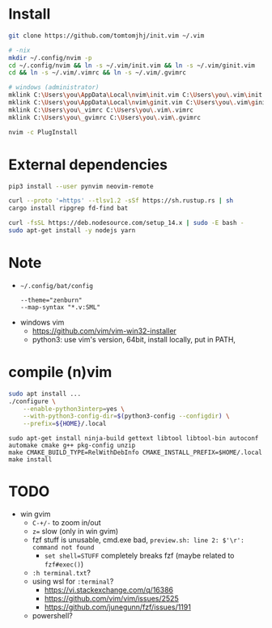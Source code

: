 # Install

```sh
git clone https://github.com/tomtomjhj/init.vim ~/.vim

# -nix
mkdir ~/.config/nvim -p
cd ~/.config/nvim && ln -s ~/.vim/init.vim && ln -s ~/.vim/ginit.vim
cd && ln -s ~/.vim/.vimrc && ln -s ~/.vim/.gvimrc

# windows (administrator)
mklink C:\Users\you\AppData\Local\nvim\init.vim C:\Users\you\.vim\init.vim
mklink C:\Users\you\AppData\Local\nvim\ginit.vim C:\Users\you\.vim\ginit.vim
mklink C:\Users\you\_vimrc C:\Users\you\.vim\.vimrc
mklink C:\Users\you\_gvimrc C:\Users\you\.vim\.gvimrc

nvim -c PlugInstall
```

# External dependencies
```sh
pip3 install --user pynvim neovim-remote

curl --proto '=https' --tlsv1.2 -sSf https://sh.rustup.rs | sh
cargo install ripgrep fd-find bat

curl -fsSL https://deb.nodesource.com/setup_14.x | sudo -E bash -
sudo apt-get install -y nodejs yarn
```

# Note
* `~/.config/bat/config`
  ```
  --theme="zenburn"
  --map-syntax "*.v:SML"
  ```
* windows vim
    * https://github.com/vim/vim-win32-installer
    * python3: use vim's version, 64bit, install locally, put in PATH,

# compile (n)vim
```bash
sudo apt install ...
./configure \
    --enable-python3interp=yes \
    --with-python3-config-dir=$(python3-config --configdir) \
    --prefix=${HOME}/.local
```

```
sudo apt-get install ninja-build gettext libtool libtool-bin autoconf automake cmake g++ pkg-config unzip
make CMAKE_BUILD_TYPE=RelWithDebInfo CMAKE_INSTALL_PREFIX=$HOME/.local
make install
```

# TODO
* win gvim
    * `C-+/-` to zoom in/out
    * `z=` slow (only in win gvim)
    * fzf stuff is unusable, cmd.exe bad, `preview.sh: line 2: $'\r': command not found`
        * `set shell=STUFF` completely breaks fzf (maybe related to `fzf#exec()`)
    * `:h terminal.txt`?
    * using wsl for `:terminal`?
        * https://vi.stackexchange.com/q/16386
        * https://github.com/vim/vim/issues/2525
        * https://github.com/junegunn/fzf/issues/1191
    * powershell?
